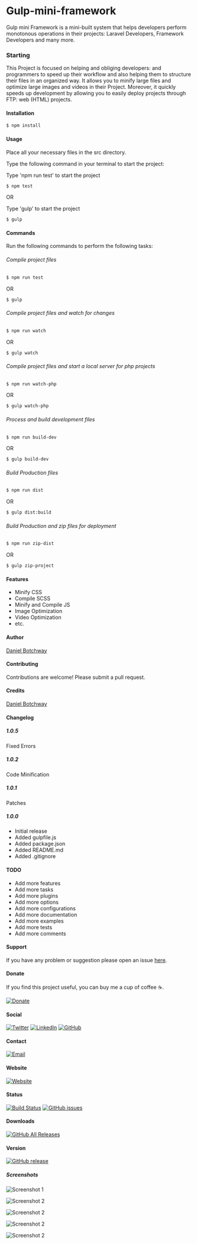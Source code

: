 # Gulp-mini-framework

Gulp mini Framework is a mini-built system that helps developers perform monotonous operations in their projects: Laravel Developers, Framework Developers and many more.

### Starting

This Project is focused on helping and obliging developers: and programmers to speed up their workflow and also helping them to structure their files in an organized way. It allows you to minify large files and optimize large images and videos in their Project. Moreover, it quickly speeds up development by allowing you to easily deploy projects through FTP: web (HTML) projects.

#### Installation

```bash
$ npm install
```

#### Usage

Place all your necessary files in the src directory.

Type the following command in your terminal to start the project:

Type 'npm run test' to start the project

```bash
$ npm test
```

OR

Type 'gulp' to start the project

```bash
$ gulp
```

#### Commands

Run the following commands to perform the following tasks:

###### Compile project files

```bash
$ npm run test
```

OR

```bash
$ gulp
```

###### Compile project files and watch for changes

```bash
$ npm run watch
```

OR

```bash
$ gulp watch
```

###### Compile project files and start a local server for php projects

```bash
$ npm run watch-php
```

OR

```bash
$ gulp watch-php
```

###### Process and build development files

```bash
$ npm run build-dev
```

OR

```bash
$ gulp build-dev
```

###### Build Production files

```bash
$ npm run dist
```

OR

```bash
$ gulp dist:build
```

###### Build Production and zip files for deployment

```bash
$ npm run zip-dist
```

OR

```bash
$ gulp zip-project
```

#### Features

- Minify CSS
- Compile SCSS
- Minify and Compile JS
- Image Optimization
- Video Optimization
- etc.

#### Author

[Daniel Botchway](http://github.com/BhoiDanny)

#### Contributing

Contributions are welcome! Please submit a pull request.

#### Credits

[Daniel Botchway](http://gihub.com/BhoiDanny)

#### Changelog

##### 1.0.5

Fixed Errors

##### 1.0.2

Code Minification

##### 1.0.1

Patches

##### 1.0.0

- Initial release
- Added gulpfile.js
- Added package.json
- Added README.md
- Added .gitignore

#### TODO

- Add more features
- Add more tasks
- Add more plugins
- Add more options
- Add more configurations
- Add more documentation
- Add more examples
- Add more tests
- Add more comments

#### Support

If you have any problem or suggestion please open an issue [here](https://github.com/BhoiDanny/gulp-mini-framework/issues/4).

#### Donate

If you find this project useful, you can buy me a cup of coffee :coffee:.

[![Donate](https://img.shields.io/badge/Send-Wave%20%20+233554130056-green.svg)](tel:+233554130056)

#### Social

[![Twitter](https://img.shields.io/badge/Twitter-%40Cypherios1-blue.svg)](https://twitter.com/Cypherios1)
[![LinkedIn](https://img.shields.io/badge/LinkedIn-%40BhoiDanny-blue.svg)](https://linkedin.com/in/daniel-botchway)
[![GitHub](https://img.shields.io/badge/GitHub-%40BhoiDanny-green.svg)](https://github.com/BhoiDanny)

#### Contact

[![Email](https://img.shields.io/badge/Email-%40BhoiDanny-blue.svg)](mailto:brownssmith899@gmail.com)

#### Website

[![Website](https://img.shields.io/badge/Website-%40BhoiDanny-blue.svg)](https://bhoidanny.github.io)

#### Status

[![Build Status](https://travis-ci.org/BhoiDanny/gulp-mini-framework.svg?branch=master)](https://github.com/BhoiDanny/gulp-mini-framework)
[![GitHub issues](https://img.shields.io/github/issues/BhoiDanny/gulp-mini-framework.svg)](https://github.com/BhoiDanny/gulp-mini-framework/issues/4)

#### Downloads

[![GitHub All Releases](https://img.shields.io/github/downloads/BhoiDanny/gulp-mini-framework/total.svg)]()

#### Version

[![GitHub release](https://img.shields.io/github/release/BhoiDanny/gulp-mini-framework.svg)]()

##### Screenshots

![Screenshot 1](https://github.com/BhoiDanny/gulp-mini-framework/blob/main/screenshot/1.png)

![Screenshot 2](https://github.com/BhoiDanny/gulp-mini-framework/blob/main/screenshot/2.png)

![Screenshot 2](https://github.com/BhoiDanny/gulp-mini-framework/blob/main/screenshot/3.png)

![Screenshot 2](https://github.com/BhoiDanny/gulp-mini-framework/blob/main/screenshot/4.png)

![Screenshot 2](https://github.com/BhoiDanny/gulp-mini-framework/blob/main/screenshot/5.png)
